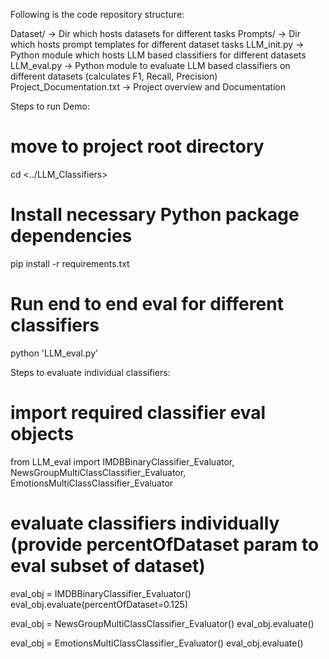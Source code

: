 Following is the code repository structure:

Dataset/ -> Dir which hosts datasets for different tasks
Prompts/ -> Dir which hosts prompt templates for different dataset tasks
LLM_init.py -> Python module which hosts LLM based classifiers for different datasets
LLM_eval.py -> Python module to evaluate LLM based classifiers on different datasets (calculates F1, Recall, Precision)
Project_Documentation.txt -> Project overview and Documentation 

Steps to run Demo:

# move to project root directory
cd <../LLM_Classifiers>

# Install necessary Python package dependencies
pip install -r requirements.txt

# Run end to end eval for different classifiers
python 'LLM_eval.py'

Steps to evaluate individual classifiers:

# import required classifier eval objects
from LLM_eval import IMDBBinaryClassifier_Evaluator, NewsGroupMultiClassClassifier_Evaluator, EmotionsMultiClassClassifier_Evaluator

# evaluate classifiers individually (provide percentOfDataset param to eval subset of dataset)
eval_obj = IMDBBinaryClassifier_Evaluator()
eval_obj.evaluate(percentOfDataset=0.125)

eval_obj = NewsGroupMultiClassClassifier_Evaluator()
eval_obj.evaluate()

eval_obj = EmotionsMultiClassClassifier_Evaluator()
eval_obj.evaluate()